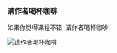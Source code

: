 ### 请作者喝杯咖啡

如果你觉得课程不错. 请作者喝杯咖啡.

![请作者喝杯咖啡](https://gitee.com/odoowww/odoojs/raw/master/docs/image/12.jpg)
